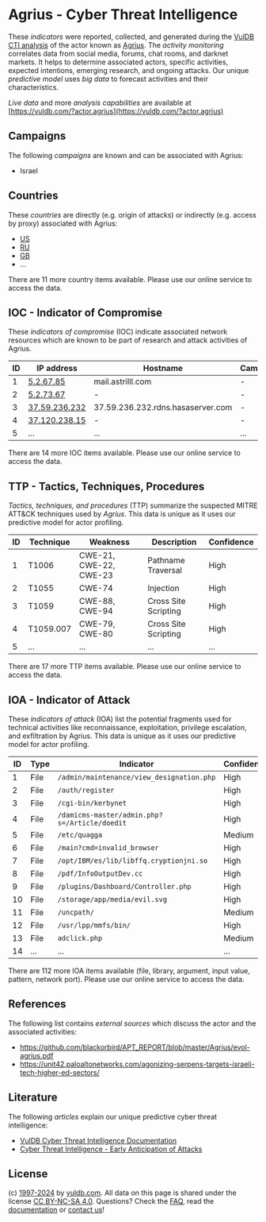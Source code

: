 # Agrius - Cyber Threat Intelligence

These _indicators_ were reported, collected, and generated during the [VulDB CTI analysis](https://vuldb.com/?kb.cti) of the actor known as [Agrius](https://vuldb.com/?actor.agrius). The _activity monitoring_ correlates data from social media, forums, chat rooms, and darknet markets. It helps to determine associated actors, specific activities, expected intentions, emerging research, and ongoing attacks. Our unique _predictive model_ uses _big data_ to forecast activities and their characteristics.

_Live data_ and more _analysis capabilities_ are available at [https://vuldb.com/?actor.agrius](https://vuldb.com/?actor.agrius)

## Campaigns

The following _campaigns_ are known and can be associated with Agrius:

* Israel

## Countries

These _countries_ are directly (e.g. origin of attacks) or indirectly (e.g. access by proxy) associated with Agrius:

* [US](https://vuldb.com/?country.us)
* [RU](https://vuldb.com/?country.ru)
* [GB](https://vuldb.com/?country.gb)
* ...

There are 11 more country items available. Please use our online service to access the data.

## IOC - Indicator of Compromise

These _indicators of compromise_ (IOC) indicate associated network resources which are known to be part of research and attack activities of Agrius.

ID | IP address | Hostname | Campaign | Confidence
-- | ---------- | -------- | -------- | ----------
1 | [5.2.67.85](https://vuldb.com/?ip.5.2.67.85) | mail.astrilll.com | - | High
2 | [5.2.73.67](https://vuldb.com/?ip.5.2.73.67) | - | - | High
3 | [37.59.236.232](https://vuldb.com/?ip.37.59.236.232) | 37.59.236.232.rdns.hasaserver.com | - | High
4 | [37.120.238.15](https://vuldb.com/?ip.37.120.238.15) | - | - | High
5 | ... | ... | ... | ...

There are 14 more IOC items available. Please use our online service to access the data.

## TTP - Tactics, Techniques, Procedures

_Tactics, techniques, and procedures_ (TTP) summarize the suspected MITRE ATT&CK techniques used by _Agrius_. This data is unique as it uses our predictive model for actor profiling.

ID | Technique | Weakness | Description | Confidence
-- | --------- | -------- | ----------- | ----------
1 | T1006 | CWE-21, CWE-22, CWE-23 | Pathname Traversal | High
2 | T1055 | CWE-74 | Injection | High
3 | T1059 | CWE-88, CWE-94 | Cross Site Scripting | High
4 | T1059.007 | CWE-79, CWE-80 | Cross Site Scripting | High
5 | ... | ... | ... | ...

There are 17 more TTP items available. Please use our online service to access the data.

## IOA - Indicator of Attack

These _indicators of attack_ (IOA) list the potential fragments used for technical activities like reconnaissance, exploitation, privilege escalation, and exfiltration by Agrius. This data is unique as it uses our predictive model for actor profiling.

ID | Type | Indicator | Confidence
-- | ---- | --------- | ----------
1 | File | `/admin/maintenance/view_designation.php` | High
2 | File | `/auth/register` | High
3 | File | `/cgi-bin/kerbynet` | High
4 | File | `/damicms-master/admin.php?s=/Article/doedit` | High
5 | File | `/etc/quagga` | Medium
6 | File | `/main?cmd=invalid_browser` | High
7 | File | `/opt/IBM/es/lib/libffq.cryptionjni.so` | High
8 | File | `/pdf/InfoOutputDev.cc` | High
9 | File | `/plugins/Dashboard/Controller.php` | High
10 | File | `/storage/app/media/evil.svg` | High
11 | File | `/uncpath/` | Medium
12 | File | `/usr/lpp/mmfs/bin/` | High
13 | File | `adclick.php` | Medium
14 | ... | ... | ...

There are 112 more IOA items available (file, library, argument, input value, pattern, network port). Please use our online service to access the data.

## References

The following list contains _external sources_ which discuss the actor and the associated activities:

* https://github.com/blackorbird/APT_REPORT/blob/master/Agrius/evol-agrius.pdf
* https://unit42.paloaltonetworks.com/agonizing-serpens-targets-israeli-tech-higher-ed-sectors/

## Literature

The following _articles_ explain our unique predictive cyber threat intelligence:

* [VulDB Cyber Threat Intelligence Documentation](https://vuldb.com/?kb.cti)
* [Cyber Threat Intelligence - Early Anticipation of Attacks](https://www.scip.ch/en/?labs.20201022)

## License

(c) [1997-2024](https://vuldb.com/?kb.changelog) by [vuldb.com](https://vuldb.com/?kb.about). All data on this page is shared under the license [CC BY-NC-SA 4.0](https://creativecommons.org/licenses/by-nc-sa/4.0/). Questions? Check the [FAQ](https://vuldb.com/?kb.faq), read the [documentation](https://vuldb.com/?kb) or [contact us](https://vuldb.com/?contact)!
